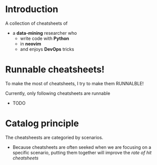 # Introduction
A collection of cheatsheets of 
- a **data-mining** researcher who
  - write code with **Python**
  - in **neovim**
  - and enjoys **DevOps** tricks


# Runnable cheatsheets!
To make the most of cheatsheets, I try to make them RUNNALBLE!


Currently, only following cheatsheets are runnable
- TODO



# Catalog principle
The cheatsheests are categoried by scenarios.
- Because cheatsheets are often seeked when we are focusing on a specific scenario, putting them together will improve the *rate of hit cheatsheets*
